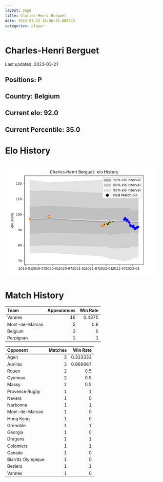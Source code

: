 ```yaml
---  
layout: page  
title: Charles-Henri Berguet  
date: 2023-03-21 18:06:52.809272  
categories: player  
---
```

# Charles-Henri Berguet


Last updated: 2023-03-21
## Positions: P

## Country: Belgium

## Current elo: 92.0

## Current Percentile: 35.0

# Elo History


![elo history](history_Charles-HenriBerguet.png)
# Match History


| Team           |   Appearances |   Win Rate |
|:---------------|--------------:|-----------:|
| Vannes         |            16 |     0.4375 |
| Mont-de-Marsan |             5 |     0.8    |
| Belgium        |             3 |     0      |
| Perpignan      |             1 |     1      |

| Opponent           |   Matches |   Win Rate |
|:-------------------|----------:|-----------:|
| Agen               |         3 |   0.333333 |
| Aurillac           |         3 |   0.666667 |
| Rouen              |         2 |   0.5      |
| Oyonnax            |         2 |   0.5      |
| Massy              |         2 |   0.5      |
| Provence Rugby     |         1 |   1        |
| Nevers             |         1 |   0        |
| Narbonne           |         1 |   1        |
| Mont-de-Marsan     |         1 |   0        |
| Hong Kong          |         1 |   0        |
| Grenoble           |         1 |   1        |
| Georgia            |         1 |   0        |
| Dragons            |         1 |   1        |
| Colomiers          |         1 |   1        |
| Canada             |         1 |   0        |
| Biarritz Olympique |         1 |   0        |
| Beziers            |         1 |   1        |
| Vannes             |         1 |   0        |